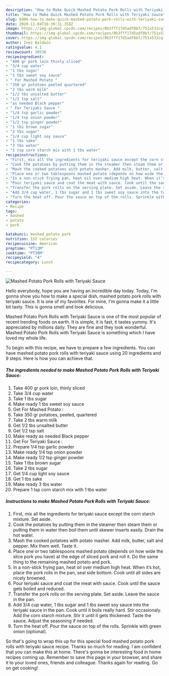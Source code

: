 ```yaml
---
description: "How to Make Quick Mashed Potato Pork Rolls with Teriyaki Sauce"
title: "How to Make Quick Mashed Potato Pork Rolls with Teriyaki Sauce"
slug: 6906-how-to-make-quick-mashed-potato-pork-rolls-with-teriyaki-sauce
date: 2020-11-04T16:39:31.358Z
image: https://img-global.cpcdn.com/recipes/0b3fff17d5adf8bf/751x532cq70/mashed-potato-pork-rolls-with-teriyaki-sauce-recipe-main-photo.jpg
thumbnail: https://img-global.cpcdn.com/recipes/0b3fff17d5adf8bf/751x532cq70/mashed-potato-pork-rolls-with-teriyaki-sauce-recipe-main-photo.jpg
cover: https://img-global.cpcdn.com/recipes/0b3fff17d5adf8bf/751x532cq70/mashed-potato-pork-rolls-with-teriyaki-sauce-recipe-main-photo.jpg
author: Inez Baldwin
ratingvalue: 4.1
reviewcount: 30538
recipeingredient:
- "400 gr pork loin thinly sliced"
- "3/4 cup water"
- "1 tbs sugar"
- "1 tbs sweet soy sauce"
- " For Mashed Potato "
- "350 gr potatoes peeled quartered"
- "2 tbs warm milk"
- "1/2 tbs unsalted butter"
- "1/2 tsp salt"
- "as needed Black pepper"
- " For Teriyaki Sauce "
- "1/4 tsp garlic powder"
- "1/4 tsp onion powder"
- "1/2 tsp ginger powder"
- "1 tbs brown sugar"
- "2 tbs sugar"
- "1/4 cup light soy sauce"
- "1 tbs sake"
- "3 tbs water"
- "1 tsp corn starch mix with 1 tbs water"
recipeinstructions:
- "First, mix all the ingredients for teriyaki sauce except the corn starch mixture. Set aside."
- "Cook the potatoes by putting them in the steamer then steam them or putting them in water then boil them until skewer inserts easily. Drain the hot water."
- "Mash the cooked potatoes with potato masher. Add milk, butter, salt and pepper. Mix them well. Taste it."
- "Place one or two tablespoons mashed potato (depends on how wide the slice pork you have) at the edge of sliced pork and roll it. Do the same thing to the remaining mashed potato and pork."
- "In a non-stick frying pan, heat oil over medium high heat. When it’s hot, place the pork rolls in the pan, seal side bottom. Cook until all sides are nicely browned."
- "Pour teriyaki sauce and coat the meat with sauce. Cook until the sauce gets boiled and reduced."
- "Transfer the pork rolls on the serving plate. Set aside. Leave the sauce in the pan."
- "Add 3/4 cup water, 1 tbs sugar and 1 tbs sweet soy sauce into the teriyaki sauce in the pan. Cook until it boils really hard. Stir occasionaly. Add the corn starch mixture. Stir it until it gets thickened. Taste the sauce. Adjust the seasoning if needed."
- "Turn the heat off. Pour the sauce on top of the rolls. Sprinkle with green onion (optional)."
categories:
- Recipe
tags:
- mashed
- potato
- pork

katakunci: mashed potato pork 
nutrition: 152 calories
recipecuisine: American
preptime: "PT13M"
cooktime: "PT30M"
recipeyield: "4"
recipecategory: Lunch

---
```



![Mashed Potato Pork Rolls with Teriyaki Sauce](https://img-global.cpcdn.com/recipes/0b3fff17d5adf8bf/751x532cq70/mashed-potato-pork-rolls-with-teriyaki-sauce-recipe-main-photo.jpg)

Hello everybody, hope you are having an incredible day today. Today, I'm gonna show you how to make a special dish, mashed potato pork rolls with teriyaki sauce. It is one of my favorites. For mine, I'm gonna make it a little bit tasty. This is gonna smell and look delicious.

Mashed Potato Pork Rolls with Teriyaki Sauce is one of the most popular of recent trending foods on earth. It is simple, it is fast, it tastes yummy. It's appreciated by millions daily. They are fine and they look wonderful. Mashed Potato Pork Rolls with Teriyaki Sauce is something which I have loved my whole life.




To begin with this recipe, we have to prepare a few ingredients. You can have mashed potato pork rolls with teriyaki sauce using 20 ingredients and 9 steps. Here is how you can achieve that.

<!--inarticleads1-->

##### The ingredients needed to make Mashed Potato Pork Rolls with Teriyaki Sauce:

1. Take 400 gr pork loin, thinly sliced
1. Take 3/4 cup water
1. Take 1 tbs sugar
1. Make ready 1 tbs sweet soy sauce
1. Get  For Mashed Potato :
1. Take 350 gr potatoes, peeled, quartered
1. Take 2 tbs warm milk
1. Get 1/2 tbs unsalted butter
1. Get 1/2 tsp salt
1. Make ready as needed Black pepper
1. Get  For Teriyaki Sauce :
1. Prepare 1/4 tsp garlic powder
1. Make ready 1/4 tsp onion powder
1. Make ready 1/2 tsp ginger powder
1. Take 1 tbs brown sugar
1. Take 2 tbs sugar
1. Get 1/4 cup light soy sauce
1. Get 1 tbs sake
1. Make ready 3 tbs water
1. Prepare 1 tsp corn starch mix with 1 tbs water




<!--inarticleads2-->

##### Instructions to make Mashed Potato Pork Rolls with Teriyaki Sauce:

1. First, mix all the ingredients for teriyaki sauce except the corn starch mixture. Set aside.
1. Cook the potatoes by putting them in the steamer then steam them or putting them in water then boil them until skewer inserts easily. Drain the hot water.
1. Mash the cooked potatoes with potato masher. Add milk, butter, salt and pepper. Mix them well. Taste it.
1. Place one or two tablespoons mashed potato (depends on how wide the slice pork you have) at the edge of sliced pork and roll it. Do the same thing to the remaining mashed potato and pork.
1. In a non-stick frying pan, heat oil over medium high heat. When it’s hot, place the pork rolls in the pan, seal side bottom. Cook until all sides are nicely browned.
1. Pour teriyaki sauce and coat the meat with sauce. Cook until the sauce gets boiled and reduced.
1. Transfer the pork rolls on the serving plate. Set aside. Leave the sauce in the pan.
1. Add 3/4 cup water, 1 tbs sugar and 1 tbs sweet soy sauce into the teriyaki sauce in the pan. Cook until it boils really hard. Stir occasionaly. Add the corn starch mixture. Stir it until it gets thickened. Taste the sauce. Adjust the seasoning if needed.
1. Turn the heat off. Pour the sauce on top of the rolls. Sprinkle with green onion (optional).




So that's going to wrap this up for this special food mashed potato pork rolls with teriyaki sauce recipe. Thanks so much for reading. I am confident that you can make this at home. There's gonna be interesting food in home recipes coming up. Remember to save this page in your browser, and share it to your loved ones, friends and colleague. Thanks again for reading. Go on get cooking!
